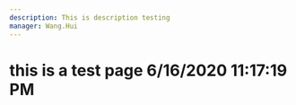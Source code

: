 ```yaml
---
description: This is description testing
manager: Wang.Hui
---
```

# this is a test page 6/16/2020 11:17:19 PM